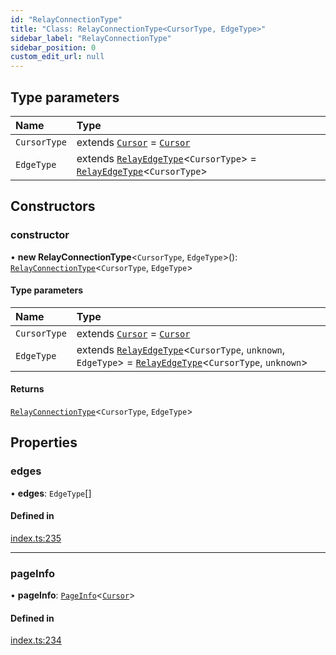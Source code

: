 ```yaml
---
id: "RelayConnectionType"
title: "Class: RelayConnectionType<CursorType, EdgeType>"
sidebar_label: "RelayConnectionType"
sidebar_position: 0
custom_edit_url: null
---
```


## Type parameters

| Name | Type |
| :------ | :------ |
| `CursorType` | extends [`Cursor`](../interfaces/Cursor.md) = [`Cursor`](../interfaces/Cursor.md) |
| `EdgeType` | extends [`RelayEdgeType`](RelayEdgeType.md)\<`CursorType`\> = [`RelayEdgeType`](RelayEdgeType.md)\<`CursorType`\> |

## Constructors

### constructor

• **new RelayConnectionType**\<`CursorType`, `EdgeType`\>(): [`RelayConnectionType`](RelayConnectionType.md)\<`CursorType`, `EdgeType`\>

#### Type parameters

| Name | Type |
| :------ | :------ |
| `CursorType` | extends [`Cursor`](../interfaces/Cursor.md) = [`Cursor`](../interfaces/Cursor.md) |
| `EdgeType` | extends [`RelayEdgeType`](RelayEdgeType.md)\<`CursorType`, `unknown`, `EdgeType`\> = [`RelayEdgeType`](RelayEdgeType.md)\<`CursorType`, `unknown`\> |

#### Returns

[`RelayConnectionType`](RelayConnectionType.md)\<`CursorType`, `EdgeType`\>

## Properties

### edges

• **edges**: `EdgeType`[]

#### Defined in

[index.ts:235](https://github.com/johnsonjo4531/typegraphql-relay-connections/blob/56c9c89/src/index.ts#L235)

___

### pageInfo

• **pageInfo**: [`PageInfo`](PageInfo.md)\<[`Cursor`](../interfaces/Cursor.md)\>

#### Defined in

[index.ts:234](https://github.com/johnsonjo4531/typegraphql-relay-connections/blob/56c9c89/src/index.ts#L234)
